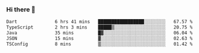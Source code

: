 ### Hi there 👋

<!--START_SECTION:waka-->

```txt
Dart              6 hrs 41 mins   █████████████████░░░░░░░░   67.57 %
TypeScript        2 hrs 3 mins    █████▒░░░░░░░░░░░░░░░░░░░   20.75 %
Java              35 mins         █▓░░░░░░░░░░░░░░░░░░░░░░░   06.04 %
JSON              15 mins         ▓░░░░░░░░░░░░░░░░░░░░░░░░   02.63 %
TSConfig          8 mins          ▒░░░░░░░░░░░░░░░░░░░░░░░░   01.42 %
```

<!--END_SECTION:waka-->


<!--
**AnkelMauCastillo/AnkelMauCastillo** is a ✨ _special_ ✨ repository because its `README.md` (this file) appears on your GitHub profile.

Here are some ideas to get you started:

- 🔭 I’m currently working on ...
- 🌱 I’m currently learning ...
- 👯 I’m looking to collaborate on ...
- 🤔 I’m looking for help with ...
- 💬 Ask me about ...
- 📫 How to reach me: ...
- 😄 Pronouns: ...
- ⚡ Fun fact: ...
-->
